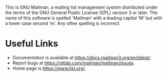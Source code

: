 This is GNU Mailman, a mailing list management system distributed under the
terms of the GNU General Public License (GPL) version 3 or later. The name of
this software is spelled ‘Mailman’ with a leading capital ‘M’ but with a lower
case second ‘m’. Any other spelling is incorrect.

Useful Links
============

* Documentation is available at https://docs.mailman3.org/en/latest/.
* Report bugs at https://gitlab.com/mailman/mailman/issues.
* Home page is https://www.list.org/.
